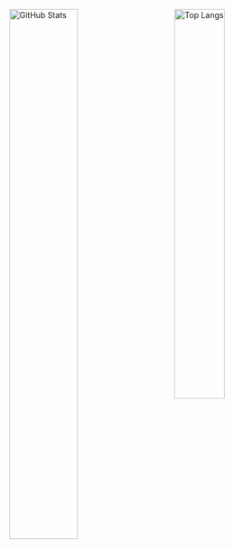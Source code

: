 <p>
	<a href="https://github.com/doctoroyy"><img width="49%" src="https://github-readme-stats.vercel.app/api?username=doctoroyy&count_private=true&show_icons=true&hide_title=true" alt="GitHub Stats" align="left"></a>
	<a href="https://github.com/doctoroyy"><img width="42%" src="https://github-readme-stats.vercel.app/api/top-langs/?username=doctoroyy&layout=compact&hide_title=true" alt="Top Langs" align="right"></a>
</p>

<!--
**doctoroyy/doctoroyy** is a ✨ _special_ ✨ repository because its `README.md` (this file) appears on your GitHub profile.

Here are some ideas to get you started:

- 🔭 I’m currently working on ...
- 🌱 I’m currently learning ...
- 👯 I’m looking to collaborate on ...
- 🤔 I’m looking for help with ...
- 💬 Ask me about ...
- 📫 How to reach me: ...
- 😄 Pronouns: ...
- ⚡ Fun fact: ...
-->
